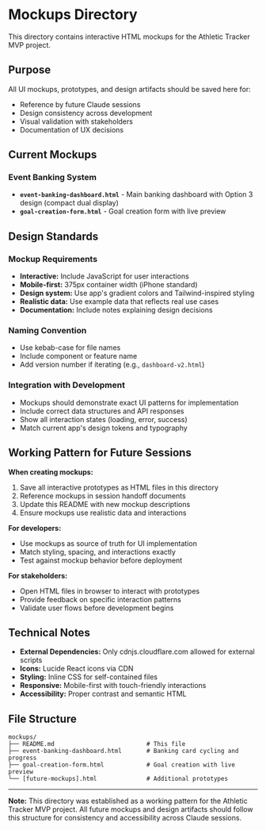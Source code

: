 # Mockups Directory

This directory contains interactive HTML mockups for the Athletic Tracker MVP project.

## Purpose

All UI mockups, prototypes, and design artifacts should be saved here for:
- Reference by future Claude sessions
- Design consistency across development
- Visual validation with stakeholders
- Documentation of UX decisions

## Current Mockups

### Event Banking System
- **`event-banking-dashboard.html`** - Main banking dashboard with Option 3 design (compact dual display)
- **`goal-creation-form.html`** - Goal creation form with live preview

## Design Standards

### Mockup Requirements
- **Interactive:** Include JavaScript for user interactions
- **Mobile-first:** 375px container width (iPhone standard)
- **Design system:** Use app's gradient colors and Tailwind-inspired styling
- **Realistic data:** Use example data that reflects real use cases
- **Documentation:** Include notes explaining design decisions

### Naming Convention
- Use kebab-case for file names
- Include component or feature name
- Add version number if iterating (e.g., `dashboard-v2.html`)

### Integration with Development
- Mockups should demonstrate exact UI patterns for implementation
- Include correct data structures and API responses
- Show all interaction states (loading, error, success)
- Match current app's design tokens and typography

## Working Pattern for Future Sessions

**When creating mockups:**
1. Save all interactive prototypes as HTML files in this directory
2. Reference mockups in session handoff documents
3. Update this README with new mockup descriptions
4. Ensure mockups use realistic data and interactions

**For developers:**
- Use mockups as source of truth for UI implementation
- Match styling, spacing, and interactions exactly
- Test against mockup behavior before deployment

**For stakeholders:**
- Open HTML files in browser to interact with prototypes
- Provide feedback on specific interaction patterns
- Validate user flows before development begins

## Technical Notes

- **External Dependencies:** Only cdnjs.cloudflare.com allowed for external scripts
- **Icons:** Lucide React icons via CDN
- **Styling:** Inline CSS for self-contained files
- **Responsive:** Mobile-first with touch-friendly interactions
- **Accessibility:** Proper contrast and semantic HTML

## File Structure
```
mockups/
├── README.md                          # This file
├── event-banking-dashboard.html       # Banking card cycling and progress
├── goal-creation-form.html            # Goal creation with live preview
└── [future-mockups].html              # Additional prototypes
```

---

**Note:** This directory was established as a working pattern for the Athletic Tracker MVP project. All future mockups and design artifacts should follow this structure for consistency and accessibility across Claude sessions.